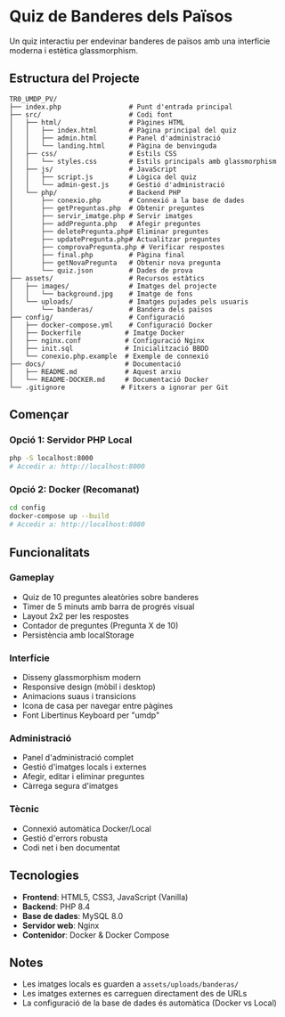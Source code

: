 # Quiz de Banderes dels Països

Un quiz interactiu per endevinar banderes de països amb una interfície moderna i estètica glassmorphism.

## Estructura del Projecte

```
TR0_UMDP_PV/
├── index.php                 # Punt d'entrada principal
├── src/                      # Codi font
│   ├── html/                 # Pàgines HTML
│   │   ├── index.html        # Pàgina principal del quiz
│   │   ├── admin.html        # Panel d'administració
│   │   └── landing.html      # Pàgina de benvinguda
│   ├── css/                  # Estils CSS
│   │   └── styles.css        # Estils principals amb glassmorphism
│   ├── js/                   # JavaScript
│   │   ├── script.js         # Lògica del quiz
│   │   └── admin-gest.js     # Gestió d'administració
│   └── php/                  # Backend PHP
│       ├── conexio.php       # Connexió a la base de dades
│       ├── getPreguntas.php  # Obtenir preguntes
│       ├── servir_imatge.php # Servir imatges
│       ├── addPregunta.php   # Afegir preguntes
│       ├── deletePregunta.php# Eliminar preguntes
│       ├── updatePregunta.php# Actualitzar preguntes
│       ├── comprovaPregunta.php # Verificar respostes
│       ├── final.php         # Pàgina final
│       ├── getNovaPregunta   # Obtenir nova pregunta
│       └── quiz.json         # Dades de prova
├── assets/                   # Recursos estàtics
│   ├── images/               # Imatges del projecte
│   │   └── background.jpg    # Imatge de fons
│   └── uploads/              # Imatges pujades pels usuaris
│       └── banderas/         # Bandera dels països
├── config/                   # Configuració
│   ├── docker-compose.yml    # Configuració Docker
│   ├── Dockerfile           # Imatge Docker
│   ├── nginx.conf           # Configuració Nginx
│   ├── init.sql             # Inicialització BBDD
│   └── conexio.php.example  # Exemple de connexió
├── docs/                    # Documentació
│   ├── README.md            # Aquest arxiu
│   └── README-DOCKER.md     # Documentació Docker
└── .gitignore              # Fitxers a ignorar per Git
```

## Començar

### Opció 1: Servidor PHP Local
```bash
php -S localhost:8000
# Accedir a: http://localhost:8000
```

### Opció 2: Docker (Recomanat)
```bash
cd config
docker-compose up --build
# Accedir a: http://localhost:8080
```

## Funcionalitats

### Gameplay
- Quiz de 10 preguntes aleatòries sobre banderes
- Timer de 5 minuts amb barra de progrés visual
- Layout 2x2 per les respostes
- Contador de preguntes (Pregunta X de 10)
- Persistència amb localStorage

### Interfície
- Disseny glassmorphism modern
- Responsive design (mòbil i desktop)
- Animacions suaus i transicions
- Icona de casa per navegar entre pàgines
- Font Libertinus Keyboard per "umdp"

### Administració
- Panel d'administració complet
- Gestió d'imatges locals i externes
- Afegir, editar i eliminar preguntes
- Càrrega segura d'imatges

### Tècnic
- Connexió automàtica Docker/Local
- Gestió d'errors robusta
- Codi net i ben documentat

## Tecnologies

- **Frontend**: HTML5, CSS3, JavaScript (Vanilla)
- **Backend**: PHP 8.4
- **Base de dades**: MySQL 8.0
- **Servidor web**: Nginx
- **Contenidor**: Docker & Docker Compose

## Notes

- Les imatges locals es guarden a `assets/uploads/banderas/`
- Les imatges externes es carreguen directament des de URLs
- La configuració de la base de dades és automàtica (Docker vs Local)
